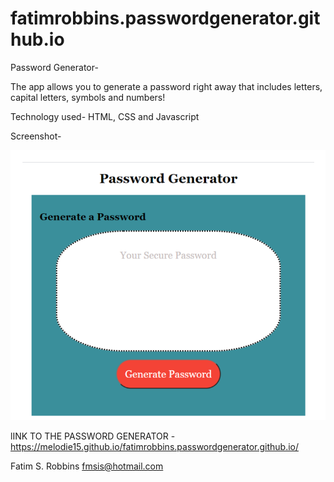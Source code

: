 # fatimrobbins.passwordgenerator.github.io

Password Generator-

The app allows you to generate a password right away that includes letters, capital letters, symbols and numbers!

Technology used-
HTML, CSS and Javascript

Screenshot- 

<img src="screenshot.png" alt="screenshot of app">

lINK TO THE PASSWORD GENERATOR - https://melodie15.github.io/fatimrobbins.passwordgenerator.github.io/

Fatim S. Robbins
fmsis@hotmail.com
